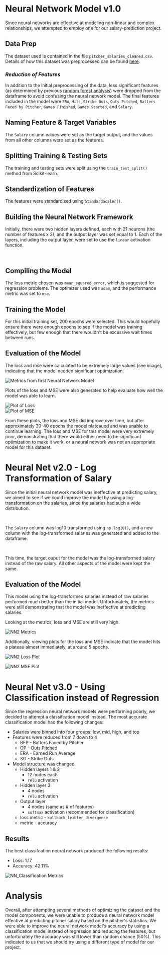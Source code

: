 # Neural Network Model v1.0
Since neural networks are effective at modeling non-linear and complex relationships, we attempted to employ one for our salary-prediction project. 

## Data Prep
The dataset used is contained in the file `pitcher_salaries_cleaned.csv`. Details of how this dataset was preprocessed can be found [here](https://github.com/Jenny16x/TeamSix#data-preprocessing).

### *Reduction of Features*
In addition to the initial preprocessing of the data, less significant features (as determined by previous [random forest analysis](https://github.com/Jenny16x/TeamSix#random-forest-analysis)) were dropped from the dataframe to avoid confusing the neural network model. The final features included in the model were `ERA`, `Hits`, `Strike Outs`, `Outs Pitched`, `Batters Faced by Pitcher`, `Games Finished`, `Games Started`, and `Salary`.

## Naming Feature & Target Variables
The `Salary` column values were set as the target output, and the values from all other columns were set as the features. 

## Splitting Training & Testing Sets
The training and testing sets were split using the `train_test_split()` method from Scikit-learn.

## Standardization of Features
The features were standardized using `StandardScaler()`.

## Building the Neural Network Framework
Initially, there were two hidden layers defined, each with 21 neurons (the number of features x 3), and the output layer was set equal to 1. Each of the layers, including the output layer, were set to use the `linear` activation function.

<br>

## Compiling the Model

The loss metric chosen was `mean_squared_error`, which is suggested for regression problems. The optimizer used was `adam`, and the performance metric was set to `mse`.

## Training the Model
For this initial training set, 200 epochs were selected. This would hopefully ensure there were enough epochs to see if the model was training effectively, but few enough that there wouldn't be excessive wait times between runs.

## Evaluation of the Model
The loss and mse were calculated to be extremely large values (see image), indicating that the model needed significant optimization. 

![Metrics from first Neural Network Model](./images/NN1-metrics.png)<br>

Plots of the loss and MSE were also generated to help evaluate how well the model was able to learn. <br>

![Plot of Loss](./images/NN1-loss.png)<br>
![Plot of MSE](./images/NN1-MSE.png)

From these plots, the loss and MSE did improve over time, but after approximately 30-40 epochs the model plateaued and was unable to continue learning. The loss and MSE for this model were very extremely poor, demonstrating that there would either need to be significant optimization to make it work, or a neural network was not an appropriate model for this dataset. 

# Neural Net v2.0 - Log Transformation of Salary
Since the initial neural network model was ineffective at predicting salary, we aimed to see if we could improve the model by using a log-transformation on the salaries, since the salaries had such a wide distribution. 

<br>

The `Salary` column was log10 transformed using `np.log10()`, and a new column with the log-transformed salaries was generated and added to the dataframe. 

<br>

This time, the target ouput for the model was the log-transformed salary instead of the raw salary. All other aspects of the model were kept the same. 

## Evaluation of the Model
This model using the log-transformed salaries instead of raw salaries performed much better than the initial model. Unfortunately, the metrics were still demonstrating that the model was ineffective at predicting salaries. <br>


Looking at the metrics, loss and MSE are still very high.<br>

![NN2 Metrics](./images/NN2-metrics.png)<br>

Additionally, viewing plots for the loss and MSE indicate that the model hits a plateau almost immediately, at around 5 epochs.<br>

![NN2 Loss Plot](./images/NN2-loss.png)<br>

![NN2 MSE Plot](./images/NN2-MSE.png)<br>

# Neural Net v3.0 - Using Classification instead of Regression

Since the regression neural network models were performing poorly, we decided to attempt a classifcation model instead. The most accurate classification model had the following changes:
- Salaries were binned into four groups: low, mid, high, and top
- Features were reduced from 7 down to 4
    - BFP - Batters Faced by Pitcher
    - OP - Outs Pitched
    - ERA - Earned Run Average
    - SO - Strike Outs
- Model structure was changed
    - Hidden layers 1 & 2
        - 12 nodes each
        - `relu` activation
    - Hidden layer 3
        - 4 nodes
        - `relu` activation
    - Output layer
        - 4 nodes (same as # of features)
        - `softmax` activation (recommended for classification)
    - loss metric - `kullback_leibler_divergence`
    - metric - accuracy
## Results
The best classifcation neural network produced the following results:
- Loss: 1.17
- Accuracy: 42.11%<br>

![NN_Classification Metrics](./images/best-score_NN.png)



# Analysis
Overall, after attempting several methods of optimizing the dataset and the model components, we were unable to produce a neural network model effective at predicting pitcher salary based on the pitcher's statistics. We were able to improve the neural network model's accuracy by using a classification model instead of regression and reducing the features, but  unfortunately the accuracy was still lower than random chance (50%). This indicated to us that we should try using a different type of model for our project.

